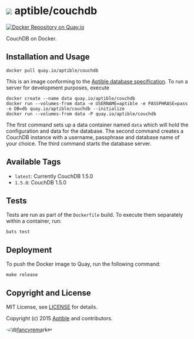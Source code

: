 # ![](https://gravatar.com/avatar/11d3bc4c3163e3d238d558d5c9d98efe?s=64) aptible/couchdb
[![Docker Repository on Quay.io](https://quay.io/repository/aptible/couchdb/status)](https://quay.io/repository/aptible/couchdb)

CouchDB on Docker.

## Installation and Usage

    docker pull quay.io/aptible/couchdb

This is an image conforming to the [Aptible database specification](https://support.aptible.com/topics/paas/deploy-custom-database/). To run a server for development purposes, execute

    docker create --name data quay.io/aptible/couchdb
    docker run --volumes-from data -e USERNAME=aptible -e PASSPHRASE=pass -e DB=db quay.io/aptible/couchdb --initialize
    docker run --volumes-from data -P quay.io/aptible/couchdb

The first command sets up a data container named `data` which will hold the configuration and data for the database. The second command creates a CouchDB instance with a username, passphrase and database name of your choice. The third command starts the database server.

## Available Tags

* `latest`: Currently CouchDB 1.5.0
* `1.5.0`: CouchDB 1.5.0

## Tests

Tests are run as part of the `Dockerfile` build. To execute them separately within a container, run:

    bats test

## Deployment

To push the Docker image to Quay, run the following command:

    make release

## Copyright and License

MIT License, see [LICENSE](LICENSE.md) for details.

Copyright (c) 2015 [Aptible](https://www.aptible.com) and contributors.

[<img src="https://s.gravatar.com/avatar/f7790b867ae619ae0496460aa28c5861?s=60" style="border-radius: 50%;" alt="@fancyremarker" />](https://github.com/fancyremarker)
